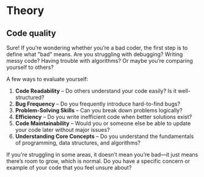 # Theory

## Code quality

Sure! If you’re wondering whether you’re a bad coder, the first step is to define what "bad" means. Are you struggling with debugging? Writing messy code? Having trouble with algorithms? Or maybe you’re comparing yourself to others?  

A few ways to evaluate yourself:  

1. **Code Readability** – Do others understand your code easily? Is it well-structured?  
2. **Bug Frequency** – Do you frequently introduce hard-to-find bugs?  
3. **Problem-Solving Skills** – Can you break down problems logically?  
4. **Efficiency** – Do you write inefficient code when better solutions exist?  
5. **Code Maintainability** – Would you or someone else be able to update your code later without major issues?  
6. **Understanding Core Concepts** – Do you understand the fundamentals of programming, data structures, and algorithms?  

If you're struggling in some areas, it doesn’t mean you’re bad—it just means there’s room to grow, which is normal. Do you have a specific concern or example of your code that you feel unsure about?
